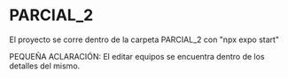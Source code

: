 # PARCIAL_2
El proyecto se corre dentro de la carpeta PARCIAL_2 con "npx expo start"

PEQUEÑA ACLARACIÓN:
El editar equipos se encuentra dentro de los detalles del mismo.
